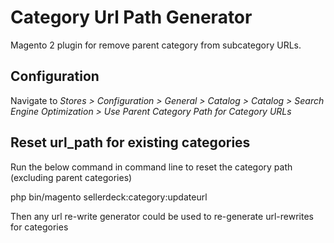 # Category Url Path Generator

Magento 2 plugin for remove parent category from subcategory URLs.

## Configuration

Navigate to *Stores > Configuration > General > Catalog > Catalog > Search Engine Optimization > Use Parent Category Path for Category URLs*

## Reset url_path for existing categories
Run the below command in command line to reset the category path (excluding parent categories)

php bin/magento sellerdeck:category:updateurl

Then any url re-write generator could be used to re-generate url-rewrites for categories 
